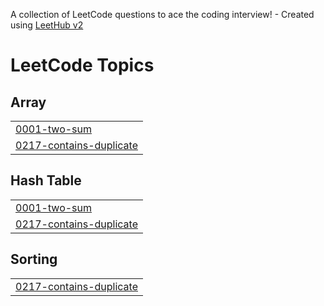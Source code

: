 A collection of LeetCode questions to ace the coding interview! - Created using [LeetHub v2](https://github.com/arunbhardwaj/LeetHub-2.0)
<!---LeetCode Topics Start-->
# LeetCode Topics
## Array
|  |
| ------- |
| [0001-two-sum](https://github.com/mayanksingh-blip/leetcode/tree/master/0001-two-sum) |
| [0217-contains-duplicate](https://github.com/mayanksingh-blip/leetcode/tree/master/0217-contains-duplicate) |
## Hash Table
|  |
| ------- |
| [0001-two-sum](https://github.com/mayanksingh-blip/leetcode/tree/master/0001-two-sum) |
| [0217-contains-duplicate](https://github.com/mayanksingh-blip/leetcode/tree/master/0217-contains-duplicate) |
## Sorting
|  |
| ------- |
| [0217-contains-duplicate](https://github.com/mayanksingh-blip/leetcode/tree/master/0217-contains-duplicate) |
<!---LeetCode Topics End-->